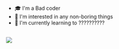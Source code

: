 - 🎓 I'm a Bad coder
- 👀 I'm interested in any non-boring things
- 🌱 I'm currently learning to ??????????<br><br>

[![](https://img.shields.io/discord/685631905046986777.svg?style=flat&label=&logo=discord&logoColor=white&color=7389D8)](https://discord.gg/5vwJ3EuyPc)

